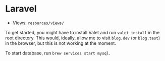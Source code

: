 # Laravel

* Views: `resources/views/`

To get started, you might have to install Valet and run `valet install` in the root directory. This would, ideally, allow me to visit `blog.dev` (or `blog.test`) in the browser, but this is not working at the moment.

To start database, run `brew services start mysql`.
